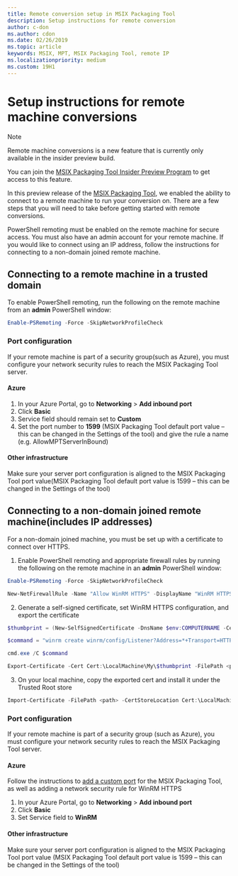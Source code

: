 ```yaml
---
title: Remote conversion setup in MSIX Packaging Tool
description: Setup instructions for remote conversion
author: c-don
ms.author: cdon
ms.date: 02/26/2019
ms.topic: article
keywords: MSIX, MPT, MSIX Packaging Tool, remote IP
ms.localizationpriority: medium
ms.custom: 19H1
---
```


# Setup instructions for remote machine conversions 

> [!NOTE]
> Remote machine conversions is a new feature that is currently only available in the insider preview build. 
>
> You can join the [MSIX Packaging Tool Insider Preview Program](insider-program.md) to get access to this feature. 

In this preview release of the [MSIX Packaging Tool](insider-program.md#current-insider-preview-build), we enabled the ability to connect to a remote machine to run your conversion on. There are a few steps that you will need to take before getting started with remote conversions.  

PowerShell remoting must be enabled on the remote machine for secure access. You must also have an admin account for your remote machine.  If you would like to connect using an IP address, follow the instructions for connecting to a non-domain joined remote machine. 

## Connecting to a remote machine in a trusted domain 

To enable PowerShell remoting, run the following on the remote machine from an **admin** PowerShell window: 

``` PowerShell
Enable-PSRemoting -Force -SkipNetworkProfileCheck 
```

### Port configuration 

If your remote machine is part of a security group(such as Azure), you must configure your network security rules to reach the MSIX Packaging Tool server.  

#### Azure 

1. In your Azure Portal, go to **Networking** > **Add inbound port** 
2. Click **Basic**
3. Service field should remain set to **Custom**
4. Set the port number to **1599** (MSIX Packaging Tool default port value – this can be changed in the Settings of the tool) and give the rule a name (e.g. AllowMPTServerInBound) 

#### Other infrastructure 

Make sure your server port configuration is aligned to the MSIX Packaging Tool port value(MSIX Packaging Tool default port value is 1599 – this can be changed in the Settings of the tool) 

## Connecting to a non-domain joined remote machine(includes IP addresses) 

For a non-domain joined machine, you must be set up with a certificate to connect over HTTPS. 

1. Enable PowerShell remoting and appropriate firewall rules by running the following on the remote machine in an **admin** PowerShell window: 

``` PowerShell
Enable-PSRemoting -Force -SkipNetworkProfileCheck  

New-NetFirewallRule -Name "Allow WinRM HTTPS" -DisplayName "WinRM HTTPS" -Enabled  True -Profile Any -Action Allow -Direction Inbound -LocalPort 5986 -Protocol TCP 
```
 
2. Generate a self-signed certificate, set WinRM HTTPS configuration, and export the certificate 

``` PowerShell
$thumbprint = (New-SelfSignedCertificate -DnsName $env:COMPUTERNAME -CertStoreLocation Cert:\LocalMachine\My -KeyExportPolicy NonExportable).Thumbprint 

$command = "winrm create winrm/config/Listener?Address=*+Transport=HTTPS @{Hostname=""$env:computername"";CertificateThumbprint=""$thumbprint""}" 

cmd.exe /C $command 

Export-Certificate -Cert Cert:\LocalMachine\My\$thumbprint -FilePath <path_to_cer_file> 
```

3. On your local machine, copy the exported cert and install it under the Trusted Root store 

``` PowerShell
Import-Certificate -FilePath <path> -CertStoreLocation Cert:\LocalMachine\Root 
``` 

### Port configuration 

If your remote machine is part of a security group (such as Azure), you must configure your network security rules to reach the MSIX Packaging Tool server.  

#### Azure 

Follow the instructions to [add a custom port](#azure) for the MSIX Packaging Tool, as well as adding a network security rule for WinRM HTTPS 

1. In your Azure Portal, go to **Networking** > **Add inbound port** 
2. Click **Basic** 
3. Set Service field to **WinRM**

#### Other infrastructure 

Make sure your server port configuration is aligned to the MSIX Packaging Tool port value (MSIX Packaging Tool default port value is 1599 – this can be changed in the Settings of the tool) 
